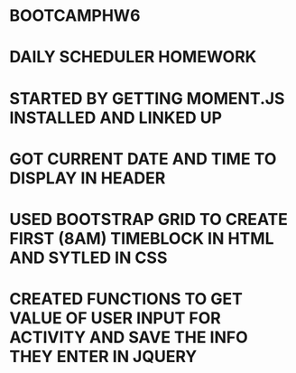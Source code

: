 # BOOTCAMPHW6
# DAILY SCHEDULER HOMEWORK
# STARTED BY GETTING MOMENT.JS INSTALLED AND LINKED UP
# GOT CURRENT DATE AND TIME TO DISPLAY IN HEADER
# USED BOOTSTRAP GRID TO CREATE FIRST (8AM) TIMEBLOCK IN HTML AND SYTLED IN CSS
# CREATED FUNCTIONS TO GET VALUE OF USER INPUT FOR ACTIVITY AND SAVE THE INFO THEY ENTER IN JQUERY